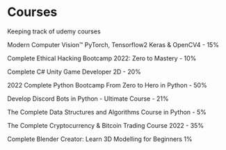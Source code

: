 # Courses
Keeping track of udemy courses

Modern Computer Vision™ PyTorch, Tensorflow2 Keras & OpenCV4 - 15%

Complete Ethical Hacking Bootcamp 2022: Zero to Mastery - 10%

Complete C# Unity Game Developer 2D - 20%

2022 Complete Python Bootcamp From Zero to Hero in Python - 50%

Develop Discord Bots in Python - Ultimate Course - 21%

The Complete Data Structures and Algorithms Course in Python - 5%

The Complete Cryptocurrency & Bitcoin Trading Course 2022 - 35%

Complete Blender Creator: Learn 3D Modelling for Beginners 1%

